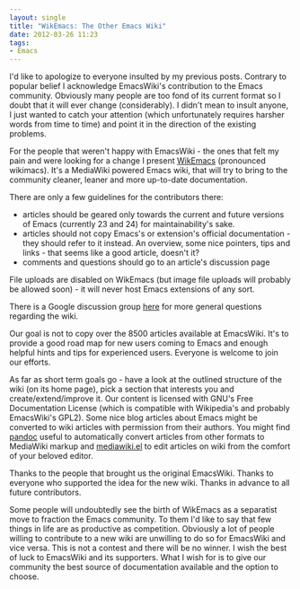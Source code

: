 ```yaml
---
layout: single
title: "WikEmacs: The Other Emacs Wiki"
date: 2012-03-26 11:23
tags:
- Emacs
---
```


I'd like to apologize to everyone insulted by my previous
posts. Contrary to popular belief I acknowledge EmacsWiki's
contribution to the Emacs community. Obviously many people are too
fond of its current format so I doubt that it will ever change
(considerably). I didn't mean to insult anyone, I just wanted to catch
your attention (which unfortunately requires harsher words from time to
time) and point it in the direction of the existing problems.

For the people that weren't happy with EmacsWiki - the ones that felt
my pain and were looking for a change I present
[WikEmacs](http://wikemacs.org) (pronounced wikimacs). It's a
MediaWiki powered Emacs wiki, that will try to bring to the community
cleaner, leaner and more up-to-date documentation.

There are only a few guidelines for the contributors there:

* articles should be geared only towards the current and future
  versions of Emacs (currently 23 and 24) for maintainability's sake.
* articles should not copy Emacs's or extension's official
  documentation - they should refer to it instead. An overview, some
  nice pointers, tips and links - that seems like a good article,
  doesn't it?
* comments and questions should go to an article's discussion page

File uploads are disabled on WikEmacs (but image file uploads will
probably be allowed soon) - it will never host Emacs extensions of any
sort.

There is a Google discussion group
[here](https://groups.google.com/forum/?fromgroups#!forum/wikemacs)
for more general questions regarding the wiki.

Our goal is not to copy over the 8500 articles available at
EmacsWiki. It's to provide a good road map for new users coming to
Emacs and enough helpful hints and tips for experienced users. Everyone
is welcome to join our efforts.

As far as short term goals go - have a look at the outlined structure
of the wiki (on its home page), pick a section that interests you and
create/extend/improve it. Our content is licensed with GNU's Free
Documentation License (which is compatible with Wikipedia's and
probably EmacsWiki's GPL2). Some nice blog articles about Emacs might
be converted to wiki articles with permission from their authors. You
might find [pandoc](http://johnmacfarlane.net/pandoc/try) useful to
automatically convert articles from other formats to MediaWiki markup
and [mediawiki.el](https://launchpad.net/mediawiki-el) to edit
articles on wiki from the comfort of your beloved editor.

Thanks to the people that brought us the original EmacsWiki. Thanks to
everyone who supported the idea for the new wiki. Thanks in advance to
all future contributors.

Some people will undoubtedly see the birth of WikEmacs as a separatist move to fraction
the Emacs community. To them I'd like to say that few things in life
are as productive as competition. Obviously a lot of people willing to
contribute to a new wiki are unwilling to do so for EmacsWiki and vice
versa. This is not a contest and there will be no winner. I wish the
best of luck to EmacsWiki and its supporters. What I wish for is to give
our community the best source of documentation available and the
option to choose.
